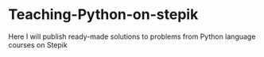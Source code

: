 # Teaching-Python-on-stepik
Here I will publish ready-made solutions to problems from Python language courses on Stepik
